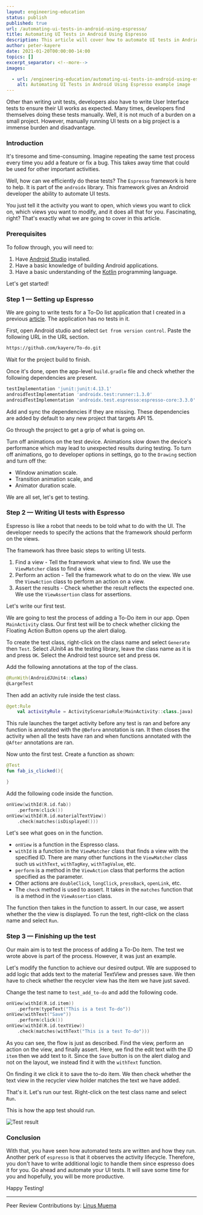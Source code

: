 ```yaml
---
layout: engineering-education
status: publish
published: true
url: /automating-ui-tests-in-android-using-espresso/
title: Automating UI Tests in Android Using Espresso
description: This article will cover how to automate UI tests in Andriod using the Espresso framework. Espresso is part of the `androidx` library which also observes the activity lifecycle. 
author: peter-kayere
date: 2021-01-20T00:00:00-14:00
topics: []
excerpt_separator: <!--more-->
images:

  - url: /engineering-education/automating-ui-tests-in-android-using-espresso/hero.jpg
    alt: Automating UI Tests in Android Using Espresso example image
---
```

Other than writing unit tests, developers also have to write User Interface tests to ensure their UI works as expected. Many times, developers find themselves doing these tests manually. Well, it is not much of a burden on a small project. However, manually running UI tests on a big project is a immense burden and disadvantage.
<!--more-->
### Introduction
It's tiresome and time-consuming. Imagine repeating the same test process every time you add a feature or fix a bug. This takes away time that could be used for other important activities. 

Well, how can we efficiently do these tests? The `Espresso` framework is here to help. It is part of the `androidx` library. This framework gives an Android developer the ability to automate UI tests. 

You just tell it the activity you want to open, which views you want to click on, which views you want to modify, and it does all that for you. Fascinating, right? That's exactly what we are going to cover in this article.

### Prerequisites
To follow through, you will need to:
  1. Have [Android Studio](https://developer.android.com/studio) installed.
  2. Have a basic knowledge of building Android applications.
  3. Have a basic understanding of the [Kotlin](/kotlin-collections/) programming language.

Let's get started!

### Step 1 — Setting up Espresso
We are going to write tests for a To-Do list application that I created in a previous [article](engineering-education/introduction-to-room-db). The application has no tests in it.

First, open Android studio and select `Get from version control`. Paste the following URL in the URL section.

```bash
https://github.com/kayere/To-do.git
```

Wait for the project build to finish.

Once it's done, open the app-level `build.gradle` file and check whether the following dependencies are present. 

```bash
testImplementation 'junit:junit:4.13.1'
androidTestImplementation 'androidx.test:runner:1.3.0'
androidTestImplementation 'androidx.test.espresso:espresso-core:3.3.0'
```

Add and sync the dependencies if they are missing. These dependencies are added by default to any new project that targets API 15.

Go through the project to get a grip of what is going on.

Turn off animations on the test device. Animations slow down the device's performance which may lead to unexpected results during testing. To turn off animations, go to developer options in settings, go to the `Drawing` section and turn off the:
- Window animation scale.
- Transition animation scale, and
- Animator duration scale.

We are all set, let's get to testing.

### Step 2 — Writing UI tests with Espresso
Espresso is like a robot that needs to be told what to do with the UI. The developer needs to specify the actions that the framework should perform on the views. 

The framework has three basic steps to writing UI tests. 
 1. Find a view - Tell the framework what view to find. We use the `ViewMatcher` class to find a view.
 2. Perform an action - Tell the framework what to do on the view. We use the `ViewAction` class to perform an action on a view.
 3. Assert the results - Check whether the result reflects the expected one. We use the `ViewAssertion` class for assertions.

Let's write our first test.

We are going to test the process of adding a To-Do item in our app. Open `MainActivity` class. Our first test will be to check whether clicking the Floating Action Button opens up the alert dialog. 

To create the test class, right-click on the class name and select `Generate` then `Test`. Select JUnit4 as the testing library, leave the class name as it is and press `OK`. Select the Android test source set and press `OK`.

Add the following annotations at the top of the class.
```Kotlin
@RunWith(AndroidJUnit4::class)
@LargeTest
```

Then add an activity rule inside the test class.
```Kotlin
@get:Rule
    val activityRule = ActivityScenarioRule(MainActivity::class.java)
```

This rule launches the target activity before any test is ran and before any function is annotated with the `@Before` annotation is ran. It then closes the activity when all the tests have ran and when functions annotated with the `@After` annotations are ran.

Now unto the first test. Create a function as shown:
```Kotlin
@Test
fun fab_is_clicked(){

}
```

Add the following code inside the function.
```Kotlin
onView(withId(R.id.fab))
    .perform(click())
onView(withId(R.id.materialTextView))
    .check(matches(isDisplayed()))
```

Let's see what goes on in the function. 

- `onView` is a function in the Espresso class. 
- `withId` is a function in the `ViewMatcher` class that finds a view with the specified ID. There are many other functions in the `ViewMatcher` class such us `withText`, `withTagKey`, `withTagValue`, etc. 
- `perform` is a method in the `ViewAction` class that performs the action specified as the parameter. 
- Other actions are `doubleClick`, `longClick`, `pressBack`, `openLink`, etc. 
- The `check` method is used to assert. It takes in the `matches` function that is a method in the `ViewAssertion` class. 

The function then takes in the function to assert. In our case, we assert whether the the view is displayed. To run the test, right-click on the class name and select `Run`.

### Step 3 — Finishing up the test
Our main aim is to test the process of adding a To-Do item. The test we wrote above is part of the process. However, it was just an example. 

Let's modify the function to achieve our desired output. We are supposed to add logic that adds text to the material TextView and presses save. We then have to check whether the recycler view has the item we have just saved. 

Change the test name to `test_add_to-do` and add the following code.
```Kotlin
onView(withId(R.id.item))
    .perform(typeText("This is a test To-do"))
onView(withText("Save"))
    .perform(click())
onView(withId(R.id.textView))
    .check(matches(withText("This is a test To-do")))
```

As you can see, the flow is just as described. Find the view, perform an action on the view, and finally assert. Here, we find the edit text with the ID `item` then we add text to it. Since the `Save` button is on the alert dialog and not on the layout, we instead find it with the `withText` function. 

On finding it we click it to save the to-do item. We then check whether the text view in the recycler view holder matches the text we have added. 

That's it. Let's run our test. Right-click on the test class name and select `Run`.

This is how the app test should run.

![Test result](/engineering-education/automating-ui-tests-in-android-using-espresso/result.gif)

### Conclusion
With that, you have seen how automated tests are written and how they run. Another perk of `espresso` is that it observes the activity lifecycle. Therefore, you don't have to write additional logic to handle them since espresso does it for you. Go ahead and automate your UI tests. It will save some time for you and hopefully, you will be more productive. 

Happy Testing!

---
Peer Review Contributions by: [Linus Muema](/engineering-education/authors/linus-muema/)
